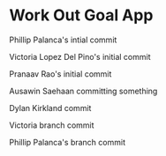 # Work Out Goal App
Phillip Palanca's intial commit 

Victoria Lopez Del Pino's initial commit

Pranaav Rao's initial commit

Ausawin Saehaan committing something

Dylan Kirkland commit

Victoria branch commit

Phillip Palanca's branch commit
